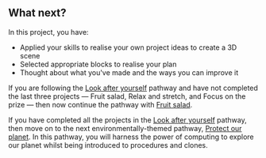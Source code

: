 ## What next?

In this project, you have:

+ Applied your skills to realise your own project ideas to create a 3D scene
+ Selected appropriate blocks to realise your plan
+ Thought about what you've made and the ways you can improve it

If you are following the [Look after yourself](https://projects.raspberrypi.org/en/raspberrypi/look-after-yourself) pathway and have not completed the last three projects — Fruit salad, Relax and stretch, and Focus on the prize — then now continue the pathway with [Fruit salad](https://projects.raspberrypi.org/en/projects/fruit-salad).

If you have completed all the projects in the [Look after yourself](https://projects.raspberrypi.org/en/pathways/look-after-yourself) pathway, then move on to the next environmentally-themed pathway, [Protect our planet](https://projects.raspberrypi.org/en/projects/protect-our-planet). In this pathway, you will harness the power of computing to explore our planet whilst being introduced to procedures and clones.
